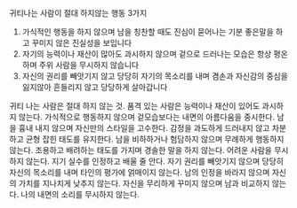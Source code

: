 
귀티나는 사람이 
절대 하지않는
행동 3가지
1. 가식적인 행동을 하지 않으며 남을 칭찬할 때도 진심이 묻어나는 
기분 좋은말을 하고 꾸미지 않은 진실성을 보입니다
2. 자기의 능력이나 재산이 많아도 과시하지 않으며 겉으로 드러나는 모습은
항상 평온하며 주위 사람을 무시하지 않습니다
3. 자신의 권리를 빼앗기지 않고 당당히 자기의 목소리를 내며 
겸손과 자신감의 중심을 잃지않아 흔들리지 않고 당당하게 살아갑니다


귀티 나는 사람은 절대 하지 않는 것. 
품격 있는 사람은 능력이나 재산이 있어도 과시하지 않는다.
가식적으로 행동하지 않으며 겉모습보다는 내면의 아름다움을 중시한다.
남을 흉내 내지 않으며 자신만의 스타일을 고수한다.
감정을 과도하게 드러내지 않고 차분하고 균형 잡힌 태도를 유지한다.
남을 비하하거나 험담하지 않으며 무례하게 행동하지 않는다.
조용하고 배려하는 태도를 가지며 경솔한 말을 하지 않는다.
어려운 사람을 무시하지 않는다.
지기 실수를 인정하고 배울 줄 안다.
자기 권리를 빼앗기지 않으며 당당히 자신의 목소리를 내며
타인의 평가에 얽매이지 않는다.
남의 인정을 바라지 않으며 자신의 가치를 지나치게 낮추지 않는다.
자신을 무리하게 꾸미지 않으며 
남과 비교하지 않는다.
나의 내면의 소리를 무시하지 않는다.